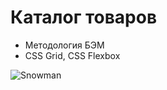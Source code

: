 # Каталог товаров

- Методология БЭМ
- CSS Grid, CSS Flexbox

![Snowman](https://github.com/Bondvik/catalog-toy/blob/main/pic/catalog-toy.gif)